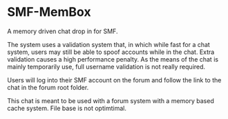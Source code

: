# SMF-MemBox
A memory driven chat drop in for SMF.

The system uses a validation system that, in which while fast for a chat system, users may still be able to spoof accounts while in the chat. Extra validation causes a high performance penalty. As the means of the chat is mainly temporarily use, full username validation is not really required.

Users will log into their SMF account on the forum and follow the link to the chat in the forum root folder.

This chat is meant to be used with a forum system with a memory based cache system. File base is not optimtimal.
